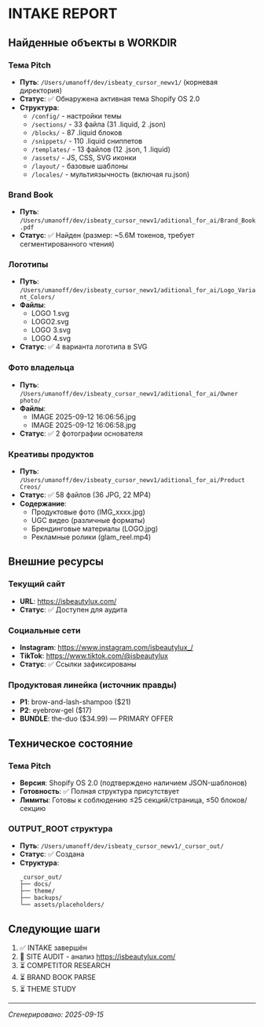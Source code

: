 # INTAKE REPORT

## Найденные объекты в WORKDIR

### Тема Pitch

- **Путь**: `/Users/umanoff/dev/isbeaty_cursor_newv1/` (корневая директория)
- **Статус**: ✅ Обнаружена активная тема Shopify OS 2.0
- **Структура**:
  - `/config/` - настройки темы
  - `/sections/` - 33 файла (31 .liquid, 2 .json)
  - `/blocks/` - 87 .liquid блоков
  - `/snippets/` - 110 .liquid сниппетов
  - `/templates/` - 13 файлов (12 .json, 1 .liquid)
  - `/assets/` - JS, CSS, SVG иконки
  - `/layout/` - базовые шаблоны
  - `/locales/` - мультиязычность (включая ru.json)

### Brand Book

- **Путь**: `/Users/umanoff/dev/isbeaty_cursor_newv1/aditional_for_ai/Brand_Book.pdf`
- **Статус**: ✅ Найден (размер: ~5.6M токенов, требует сегментированного чтения)

### Логотипы

- **Путь**: `/Users/umanoff/dev/isbeaty_cursor_newv1/aditional_for_ai/Logo_Variant_Colors/`
- **Файлы**:
  - LOGO 1.svg
  - LOGO2.svg
  - LOGO 3.svg
  - LOGO 4.svg
- **Статус**: ✅ 4 варианта логотипа в SVG

### Фото владельца

- **Путь**: `/Users/umanoff/dev/isbeaty_cursor_newv1/aditional_for_ai/Owner photo/`
- **Файлы**:
  - IMAGE 2025-09-12 16:06:56.jpg
  - IMAGE 2025-09-12 16:06:58.jpg
- **Статус**: ✅ 2 фотографии основателя

### Креативы продуктов

- **Путь**: `/Users/umanoff/dev/isbeaty_cursor_newv1/aditional_for_ai/Product Creos/`
- **Статус**: ✅ 58 файлов (36 JPG, 22 MP4)
- **Содержание**:
  - Продуктовые фото (IMG_xxxx.jpg)
  - UGC видео (различные форматы)
  - Брендинговые материалы (LOGO.jpg)
  - Рекламные ролики (glam_reel.mp4)

## Внешние ресурсы

### Текущий сайт

- **URL**: https://isbeautylux.com/
- **Статус**: ✅ Доступен для аудита

### Социальные сети

- **Instagram**: https://www.instagram.com/isbeautylux_/
- **TikTok**: https://www.tiktok.com/@isbeautylux
- **Статус**: ✅ Ссылки зафиксированы

### Продуктовая линейка (источник правды)

- **P1**: brow-and-lash-shampoo ($21)
- **P2**: eyebrow-gel ($17)
- **BUNDLE**: the-duo ($34.99) — PRIMARY OFFER

## Техническое состояние

### Тема Pitch

- **Версия**: Shopify OS 2.0 (подтверждено наличием JSON-шаблонов)
- **Готовность**: ✅ Полная структура присутствует
- **Лимиты**: Готовы к соблюдению ≤25 секций/страница, ≤50 блоков/секцию

### OUTPUT_ROOT структура

- **Путь**: `/Users/umanoff/dev/isbeaty_cursor_newv1/_cursor_out/`
- **Статус**: ✅ Создана
- **Структура**:
  ```
  _cursor_out/
  ├── docs/
  ├── theme/
  ├── backups/
  └── assets/placeholders/
  ```

## Следующие шаги

1. ✅ INTAKE завершён
2. 🔄 SITE AUDIT - анализ https://isbeautylux.com/
3. ⏳ COMPETITOR RESEARCH
4. ⏳ BRAND BOOK PARSE
5. ⏳ THEME STUDY

---

_Сгенерировано: 2025-09-15_
